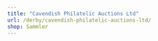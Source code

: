```yaml
---
title: "Cavendish Philatelic Auctions Ltd"
url: /derby/cavendish-philatelic-auctions-ltd/
shop: Sammler
---
```


